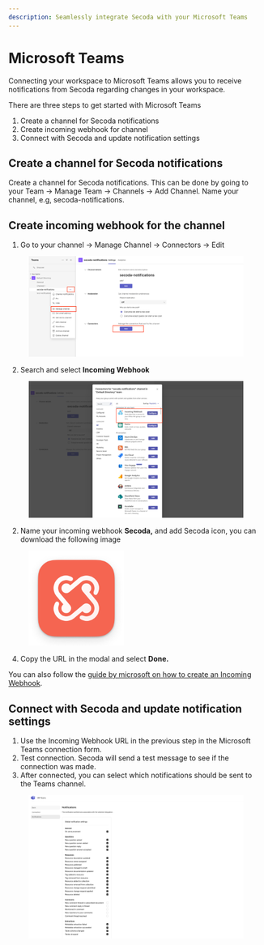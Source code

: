 ```yaml
---
description: Seamlessly integrate Secoda with your Microsoft Teams
---
```


# Microsoft Teams

Connecting your workspace to Microsoft Teams allows you to receive notifications from Secoda regarding changes in your workspace.

There are three steps to get started with Microsoft Teams

1. Create a channel for Secoda notifications
2. Create incoming webhook for channel
3. Connect with Secoda and update notification settings

## Create a channel for Secoda notifications

Create a channel for Secoda notifications. This can be done by going to your Team -> Manage Team -> Channels -> Add Channel. Name your channel, e.g, secoda-notifications.

## Create incoming webhook for the channel

1. Go to your channel -> Manage Channel -> Connectors -> Edit

<figure><img src="../../.gitbook/assets/image (15).png" alt=""><figcaption></figcaption></figure>

2. Search and select **Incoming Webhook**

<figure><img src="../../.gitbook/assets/image (18).png" alt=""><figcaption></figcaption></figure>

2. Name your incoming webhook **Secoda,** and add Secoda icon, you can download the following image

<figure><img src="../../.gitbook/assets/secoda-app-icon.png" alt="" width="188"><figcaption></figcaption></figure>

4. Copy the URL in the modal and select **Done.**

You can also follow the [guide by microsoft on how to create an Incoming Webhook](https://learn.microsoft.com/en-us/microsoftteams/platform/webhooks-and-connectors/how-to/add-incoming-webhook).

## Connect with Secoda and update notification settings

1. Use the Incoming Webhook URL in the previous step in the Microsoft Teams connection form.
2. Test connection. Secoda will send a test message to see if the connection was made.
3. After connected, you can select which notifications should be sent to the Teams channel.

<figure><img src="../../.gitbook/assets/image (17).png" alt=""><figcaption></figcaption></figure>
